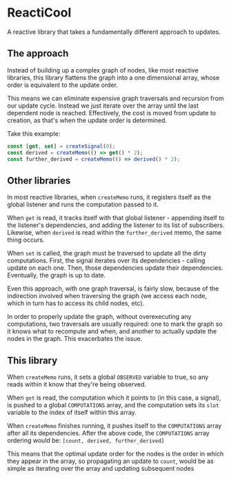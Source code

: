 # ReactiCool

A reactive library that takes a fundamentally different approach to updates.

## The approach

Instead of building up a complex graph of nodes, like most reactive libraries, this library flattens the graph into a one dimensional array, whose order is equivalent to the update order.

This means we can eliminate expensive graph traversals and recursion from our update cycle. Instead we just iterate over the array until the last dependent node is reached. Effectively, the cost is moved from update to creation, as that's when the update order is determined.

Take this example:

```ts
const [get, set] = createSignal(0);
const derived = createMemo(() => get() * 2);
const further_derived = createMemo(() => derived() * 2);
```

## Other libraries

In most reactive libraries, when `createMemo` runs, it registers itself as the global listener and runs the computation passed to it.

When `get` is read, it tracks itself with that global listener - appending itself to the listener's dependencies, and adding the listener to its list of subscribers. Likewise, when `derived` is read within the `further_derived` memo, the same thing occurs.

When `set` is called, the graph must be traversed to update all the dirty computations. First, the signal iterates over its dependencies - calling update on each one. Then, those dependencies update their dependencies. Eventually, the graph is up to date.

Even this approach, with one graph traversal, is fairly slow, because of the indirection involved when traversing the graph (we access each node, which in turn has to access its child nodes, etc).

In order to properly update the graph, without overexecuting any computations, two traversals are usually required: one to mark the graph so it knows what to recompute and when, and another to actually update the nodes in the graph. This exacerbates the issue.

## This library

When `createMemo` runs, it sets a global `OBSERVED` variable to true, so any reads within it know that they're being observed.

When `get` is read, the computation which it points to (in this case, a signal), is pushed to a global `COMPUTATIONS` array, and the computation sets its `slot` variable to the index of itself within this array.

When `createMemo` finishes running, it pushes itself to the `COMPUTATIONS` array after all its dependencies.
After the above code, the `COMPUTATIONS` array ordering would be: `[count, derived, further_derived]`

This means that the optimal update order for the nodes is the order in which they appear in the array, so propagating an update to `count`, would be as simple as iterating over the array and updating subsequent nodes
